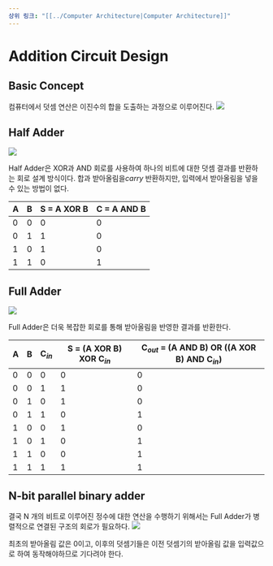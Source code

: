 ```yaml
---
상위 링크: "[[../Computer Architecture|Computer Architecture]]"
---
```

# Addition Circuit Design

## Basic Concept
컴퓨터에서 덧셈 연산은 이진수의 합을 도출하는 과정으로 이루어진다.
![](https://i.imgur.com/YWpr19Y.png)

## Half Adder
![](https://i.imgur.com/5extqVm.png)

Half Adder은 XOR과 AND 회로를 사용하여 하나의 비트에 대한 덧셈 결과를 반환하는 회로 설계 방식이다. 합과 받아올림을*carry* 반환하지만, 입력에서 받아올림을 넣을 수 있는 방법이 없다.

| A   | B   | S = A XOR B | C = A AND B |
| --- | --- | ----------- | ----------- |
| 0   | 0   | 0           | 0           |
| 0   | 1   | 1           | 0           |
| 1   | 0   | 1           | 0           |
| 1   | 1   | 0           | 1           |

## Full Adder
![](https://i.imgur.com/ar23s5N.png)

Full Adder은 더욱 복잡한 회로를 통해 받아올림을 반영한 결과를 반환한다.

| A   | B   | C$_{in}$ | S = (A XOR B) XOR C$_{in}$ | C$_{out}$ = (A AND B) OR ((A XOR B) AND C$_{in}$) |
| --- | --- | -------- | -------------------------- | ------------------------------------------------- |
| 0   | 0   | 0        | 0                          | 0                                                 |
| 0   | 0   | 1        | 1                          | 0                                                 |
| 0   | 1   | 0        | 1                          | 0                                                 |
| 0   | 1   | 1        | 0                          | 1                                                 |
| 1   | 0   | 0        | 1                          | 0                                                 |
| 1   | 0   | 1        | 0                          | 1                                                 |
| 1   | 1   | 0        | 0                          | 1                                                 |
| 1   | 1   | 1        | 1                          | 1                                                 |

## N-bit parallel binary adder
결국 N 개의 비트로 이루어진 정수에 대한 연산을 수행하기 위해서는 Full Adder가 병렬적으로 연결된 구조의 회로가 필요하다.
![](https://i.imgur.com/eyF91ca.png)

최초의 받아올림 값은 0이고, 이후의 덧셈기들은 이전 덧셈기의 받아올림 값을 입력값으로 하여 동작해야하므로 기다려야 한다.